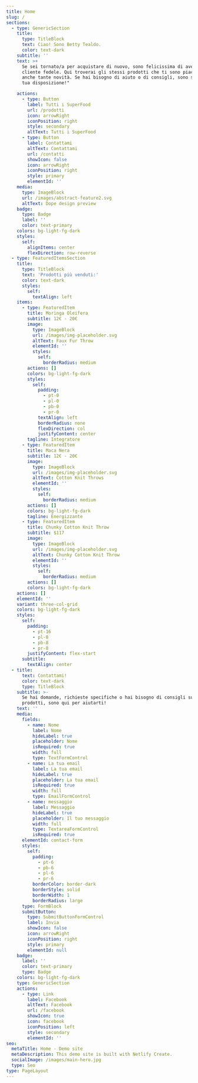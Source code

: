 ```yaml
---
title: Home
slug: /
sections:
  - type: GenericSection
    title:
      type: TitleBlock
      text: Ciao! Sono Betty Tealdo.
      color: text-dark
    subtitle: ''
    text: >+
      Se sei tornato/a per acquistare di nuovo, sono felicissima di averti come
      cliente fedele. Qui troverai gli stessi prodotti che ti sono piaciuti, ma
      anche tante novità. Se hai bisogno di aiuto o di consigli, sono sempre a
      tua disposizione!"

    actions:
      - type: Button
        label: Tutti i SuperFood
        url: /prodotti
        icon: arrowRight
        iconPosition: right
        style: secondary
        altText: Tutti i SuperFood
      - type: Button
        label: Contattami
        altText: Contattami
        url: /contatti
        showIcon: false
        icon: arrowRight
        iconPosition: right
        style: primary
        elementId: ''
    media:
      type: ImageBlock
      url: /images/abstract-feature2.svg
      altText: Dope design preview
    badge:
      type: Badge
      label: ''
      color: text-primary
    colors: bg-light-fg-dark
    styles:
      self:
        alignItems: center
        flexDirection: row-reverse
  - type: FeaturedItemsSection
    title:
      type: TitleBlock
      text: 'Prodotti più venduti:'
      color: text-dark
      styles:
        self:
          textAlign: left
    items:
      - type: FeaturedItem
        title: Moringa Oleifera
        subtitle: 12€ - 20€
        image:
          type: ImageBlock
          url: /images/img-placeholder.svg
          altText: Faux Fur Throw
          elementId: ''
          styles:
            self:
              borderRadius: medium
        actions: []
        colors: bg-light-fg-dark
        styles:
          self:
            padding:
              - pt-0
              - pl-0
              - pb-0
              - pr-0
            textAlign: left
            borderRadius: none
            flexDirection: col
            justifyContent: center
        tagline: Integratore
      - type: FeaturedItem
        title: Maca Nera
        subtitle: 12€ - 20€
        image:
          type: ImageBlock
          url: /images/img-placeholder.svg
          altText: Cotton Knit Throws
          elementId: ''
          styles:
            self:
              borderRadius: medium
        actions: []
        colors: bg-light-fg-dark
        tagline: Energizzante
      - type: FeaturedItem
        title: Chunky Cotton Knit Throw
        subtitle: $117
        image:
          type: ImageBlock
          url: /images/img-placeholder.svg
          altText: Chunky Cotton Knit Throw
          elementId: ''
          styles:
            self:
              borderRadius: medium
        actions: []
        colors: bg-light-fg-dark
    actions: []
    elementId: ''
    variant: three-col-grid
    colors: bg-light-fg-dark
    styles:
      self:
        padding:
          - pt-16
          - pl-8
          - pb-8
          - pr-8
        justifyContent: flex-start
      subtitle:
        textAlign: center
  - title:
      text: Contattami!
      color: text-dark
      type: TitleBlock
    subtitle: >-
      Se hai domande, richieste specifiche o hai bisogno di consigli sui nostri
      prodotti, sono qui per aiutarti!
    text: ''
    media:
      fields:
        - name: Nome
          label: Nome
          hideLabel: true
          placeholder: Nome
          isRequired: true
          width: full
          type: TextFormControl
        - name: La tua email
          label: La tua email
          hideLabel: true
          placeholder: La tua email
          isRequired: true
          width: full
          type: EmailFormControl
        - name: messaggio
          label: Messaggio
          hideLabel: true
          placeholder: Il tuo messaggio
          width: full
          type: TextareaFormControl
          isRequired: true
      elementId: contact-form
      styles:
        self:
          padding:
            - pt-6
            - pb-6
            - pl-6
            - pr-6
          borderColor: border-dark
          borderStyle: solid
          borderWidth: 1
          borderRadius: large
      type: FormBlock
      submitButton:
        type: SubmitButtonFormControl
        label: Invia
        showIcon: false
        icon: arrowRight
        iconPosition: right
        style: primary
        elementId: null
    badge:
      label: ''
      color: text-primary
      type: Badge
    colors: bg-light-fg-dark
    type: GenericSection
    actions:
      - type: Link
        label: Facebook
        altText: Facebook
        url: /facebook
        showIcon: true
        icon: facebook
        iconPosition: left
        style: secondary
        elementId: ''
seo:
  metaTitle: Home - Demo site
  metaDescription: This demo site is built with Netlify Create.
  socialImage: /images/main-hero.jpg
  type: Seo
type: PageLayout
---
```

